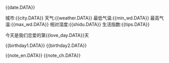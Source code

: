 {{date.DATA}} 

城市:{{city.DATA}} 
天气:{{weather.DATA}} 
最低气温:{{min_wd.DATA}} 
最高气温:{{max_wd.DATA}} 
相对湿度:{{shidu.DATA}} 
生活指数:{{tips.DATA}} 
 

今天是我们恋爱的第{{love_day.DATA}}天 

{{birthday1.DATA}} 
{{birthday2.DATA}}


{{note_en.DATA}} 
{{note_ch.DATA}}
